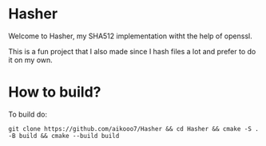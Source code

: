 # Hasher

Welcome to Hasher, my SHA512 implementation witht the help of openssl.

This is a fun project that I also made since I hash files a lot and prefer to do it on my own.

# How to build?

To build do:

```
git clone https://github.com/aikooo7/Hasher && cd Hasher && cmake -S . -B build && cmake --build build
```
